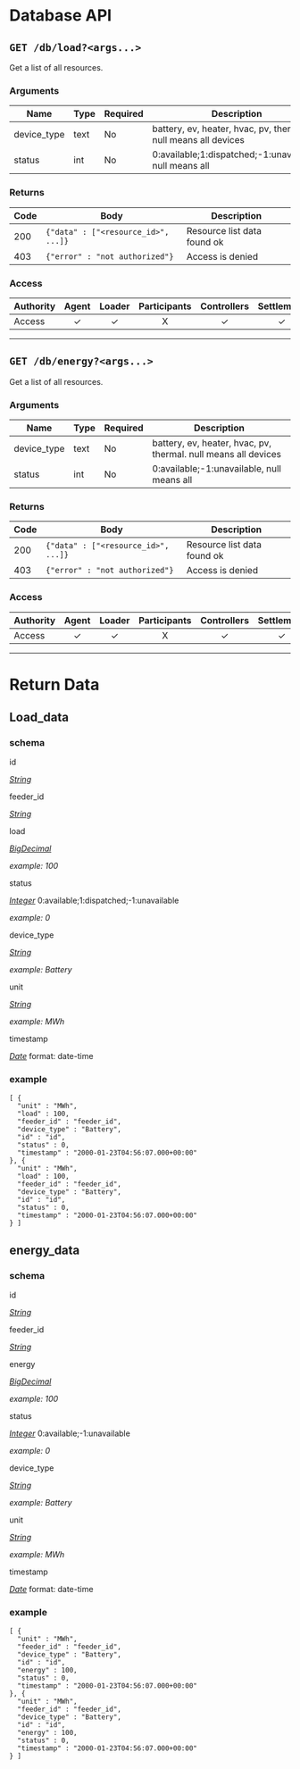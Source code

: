 # Database API

## `GET /db/load?<args...>`

Get a list of all resources.

### Arguments

| Name        | Type | Required | Description                                                  |
| ----------- | ---- | -------- | ------------------------------------------------------------ |
| device_type | text | No       | battery, ev, heater, hvac, pv, thermal. null means all devices |
| status      | int  | No       | 0:available;1:dispatched;-1:unavailable, null means all      |

### Returns

| Code | Body                                | Description                 |
| ---- | ----------------------------------- | --------------------------- |
| 200  | `{"data" : ["<resource_id>", ...]}` | Resource list data found ok |
| 403  | `{"error" : "not authorized"}`      | Access is denied            |

### Access

| Authority |  Agent  | Loader  | Participants | Controllers | Settlement | Operators | Experimenters | Analysts | Developers |
| --------- | :-----: | :-----: | :----------: | :---------: | :--------: | :-------: | :-----------: | :------: | :--------: |
| Access    | &check; | &check; |      X       |   &check;   |  &check;   |  &check;  |    &check;    | &check;  |  &check;   |

----

## `GET /db/energy?<args...>`

Get a list of all resources.

### Arguments

| Name        | Type | Required | Description                                                  |
| ----------- | ---- | -------- | ------------------------------------------------------------ |
| device_type | text | No       | battery, ev, heater, hvac, pv, thermal. null means all devices |
| status      | int  | No       | 0:available;-1:unavailable, null means all                   |

### Returns

| Code | Body                                | Description                 |
| ---- | ----------------------------------- | --------------------------- |
| 200  | `{"data" : ["<resource_id>", ...]}` | Resource list data found ok |
| 403  | `{"error" : "not authorized"}`      | Access is denied            |

### Access

| Authority |  Agent  | Loader  | Participants | Controllers | Settlement | Operators | Experimenters | Analysts | Developers |
| --------- | :-----: | :-----: | :----------: | :---------: | :--------: | :-------: | :-----------: | :------: | :--------: |
| Access    | &check; | &check; |      X       |   &check;   |  &check;   |  &check;  |    &check;    | &check;  |  &check;   |

----

## 

# Return Data

## Load_data

### schema

id

*[String](#string)*

feeder_id

*[String](#string)*

load

*[BigDecimal](#BigDecimal)*

*example: 100*

status

*[Integer](#integer)* 0:available;1:dispatched;-1:unavailable

*example: 0*

device_type

*[String](#string)*

*example: Battery*

unit

*[String](#string)*

*example: MWh*

timestamp

*[Date](#DateTime)* format: date-time

### example

```
[ {
  "unit" : "MWh",
  "load" : 100,
  "feeder_id" : "feeder_id",
  "device_type" : "Battery",
  "id" : "id",
  "status" : 0,
  "timestamp" : "2000-01-23T04:56:07.000+00:00"
}, {
  "unit" : "MWh",
  "load" : 100,
  "feeder_id" : "feeder_id",
  "device_type" : "Battery",
  "id" : "id",
  "status" : 0,
  "timestamp" : "2000-01-23T04:56:07.000+00:00"
} ]
```

## energy_data

### schema

id

*[String](#string)*

feeder_id

*[String](#string)*

energy

*[BigDecimal](#BigDecimal)*

*example: 100*

status

*[Integer](#integer)* 0:available;-1:unavailable

*example: 0*

device_type

*[String](#string)*

*example: Battery*

unit

*[String](#string)*

*example: MWh*

timestamp

*[Date](#DateTime)* format: date-time

### example

```
[ {
  "unit" : "MWh",
  "feeder_id" : "feeder_id",
  "device_type" : "Battery",
  "id" : "id",
  "energy" : 100,
  "status" : 0,
  "timestamp" : "2000-01-23T04:56:07.000+00:00"
}, {
  "unit" : "MWh",
  "feeder_id" : "feeder_id",
  "device_type" : "Battery",
  "id" : "id",
  "energy" : 100,
  "status" : 0,
  "timestamp" : "2000-01-23T04:56:07.000+00:00"
} ]
```

